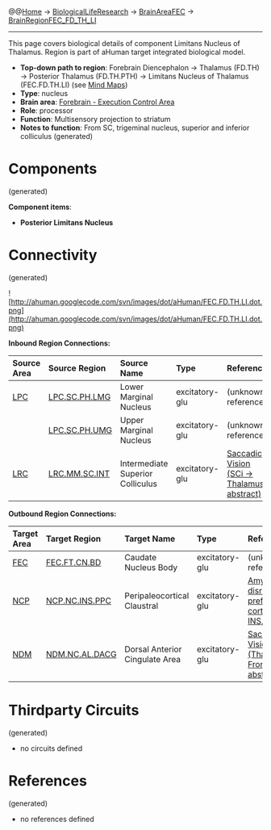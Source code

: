 @@[Home](Home.md) -> [BiologicalLifeResearch](BiologicalLifeResearch.md) -> [BrainAreaFEC](BrainAreaFEC.md) -> [BrainRegionFEC\_FD\_TH\_LI](BrainRegionFEC_FD_TH_LI.md)

---


This page covers biological details of component Limitans Nucleus of Thalamus.
Region is part of aHuman target integrated biological model.

  * **Top-down path to region**: Forebrain Diencephalon -> Thalamus (FD.TH) -> Posterior Thalamus (FD.TH.PTH) -> Limitans Nucleus of Thalamus (FEC.FD.TH.LI) (see [Mind Maps](OverallMindMaps.md))
  * **Type**: nucleus
  * **Brain area**: [Forebrain - Execution Control Area](BrainAreaFEC.md)
  * **Role**: processor
  * **Function**: Multisensory projection to striatum
  * **Notes to function**: From SC, trigeminal nucleus, superior and inferior colliculus
(generated)
# Components #
(generated)


**Component items**:
  * **Posterior Limitans Nucleus**

# Connectivity #
(generated)


![http://ahuman.googlecode.com/svn/images/dot/aHuman/FEC.FD.TH.LI.dot.png](http://ahuman.googlecode.com/svn/images/dot/aHuman/FEC.FD.TH.LI.dot.png)

**Inbound Region Connections:**

| **Source Area** | **Source Region** | **Source Name** | **Type** | **Reference** |
|:----------------|:------------------|:----------------|:---------|:--------------|
| [LPC](BrainAreaLPC.md) | [LPC.SC.PH.LMG](BrainRegionLPC_SC_PH_LMG.md) | Lower Marginal Nucleus | excitatory-glu | (unknown reference) |
|                 | [LPC.SC.PH.UMG](BrainRegionLPC_SC_PH_UMG.md) | Upper Marginal Nucleus | excitatory-glu | (unknown reference) |
| [LRC](BrainAreaLRC.md) | [LRC.MM.SC.INT](BrainRegionLRC_MM_SC_INT.md) | Intermediate Superior Colliculus | excitatory-glu | [Saccadic Vision (SCi -> Thalamus, abstract)](http://www.nature.com/nrn/journal/v5/n3/box/nrn1345_BX1.html) |

**Outbound Region Connections:**

| **Target Area** | **Target Region** | **Target Name** | **Type** | **Reference** |
|:----------------|:------------------|:----------------|:---------|:--------------|
| [FEC](BrainAreaFEC.md) | [FEC.FT.CN.BD](BrainRegionFEC_FT_CN_BD.md) | Caudate Nucleus Body | excitatory-glu | (unknown reference) |
| [NCP](BrainAreaNCP.md) | [NCP.NC.INS.PPC](BrainRegionNCP_NC_INS_PPC.md) | Peripaleocortical Claustral | excitatory-glu | [Amygdalar disruption of prefrontal cortex (TH -> INS, abstract)](http://neuropolitics.org/defaultmay10.asp) |
| [NDM](BrainAreaNDM.md) | [NDM.NC.AL.DACG](BrainRegionNDM_NC_AL_DACG.md) | Dorsal Anterior Cingulate Area | excitatory-glu | [Saccadic Vision (Thalamus -> FrontalCortex, abstract)](http://www.nature.com/nrn/journal/v5/n3/box/nrn1345_BX1.html) |

# Thirdparty Circuits #
(generated)

  * no circuits defined

# References #
(generated)

  * no references defined
